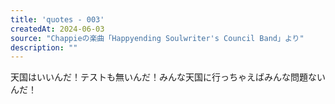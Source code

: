 ```yaml
---
title: 'quotes - 003'
createdAt: 2024-06-03
source: "Chappieの楽曲「Happyending Soulwriter's Council Band」より"
description: ""
---
```

天国はいいんだ！テストも無いんだ！みんな天国に行っちゃえばみんな問題ないんだ！
